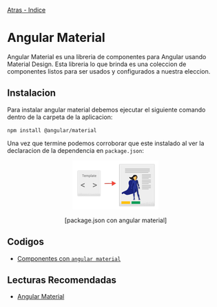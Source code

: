 [Atras - Indice](https://github.com/daniel18acevedo/DA2-Tecnologia/blob/angular/angular-style)

# Angular Material

Angular Material es una libreria de componentes para Angular usando Material Design. Esta libreria lo que brinda es una coleccion de componentes listos para ser usados y configurados a nuestra eleccion.

## Instalacion

Para instalar angular material debemos ejecutar el siguiente comando dentro de la carpeta de la aplicacion:

```CMD
npm install @angular/material
```

Una vez que termine podemos corroborar que este instalado al ver la declaracion de la dependencia en `package.json`:

<p align="center">
<img src="./images/image-5.png">
</p>

<p align="center">
[package.json con angular material]
</p>

## Codigos

- [Componentes con `angular material`](https://github.com/daniel18acevedo/DA2-Tecnologia/tree/angular-style/1-%20Angular%20application/MyAngularMaterialApp)

## Lecturas Recomendadas

- [Angular Material](https://material.angular.io/)

